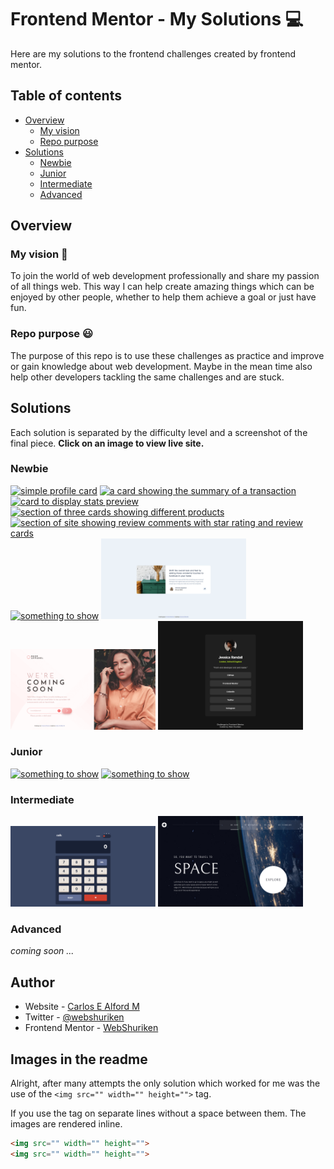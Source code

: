 # Frontend Mentor - My Solutions :computer:

Here are my solutions to the frontend challenges created by frontend mentor.

## Table of contents

- [Overview](#overview)
  - [My vision](#my-vision)
  - [Repo purpose](#repo-purpose)
- [Solutions](#solutions)
  - [Newbie](#newbie)
  - [Junior](#junior)
  - [Intermediate](#intermediate)
  - [Advanced](#advanced)

## Overview

### My vision :eyes:

To join the world of web development professionally and share my passion of
all things web. This way I can help create amazing things which can be enjoyed
by other people, whether to help them achieve a goal or just have fun.

### Repo purpose :smiley:

The purpose of this repo is to use these challenges as practice and improve or
gain knowledge about web development. Maybe in the mean time also help other
developers tackling the same challenges and are stuck.

## Solutions

Each solution is separated by the difficulty level and a screenshot of the
final piece. **Click on an image to view live site.**

### Newbie

[<img src="./profile-card-component/screenshot.png" width="232" alt="simple profile card">](https://webshuriken.github.io/frontend-mentor-my-solutions/profile-card-component/)
[<img src="./order-summary-component/screenshot.png" width="232" alt="a card showing the summary of a transaction">](https://webshuriken.github.io/frontend-mentor-my-solutions/order-summary-component/)
[<img src="./stats-preview-card/screenshot.png" width="232" alt="card to display stats preview">](https://webshuriken.github.io/frontend-mentor-my-solutions/stats-preview-card/)
[<img src="./3-column-preview-card/screenshot.png" width="232" alt="section of three cards showing different products">](https://webshuriken.github.io/frontend-mentor-my-solutions/3-column-preview-card/)
[<img src="./social-proof-section/screenshot.png" width="232" alt="section of site showing review comments with star rating and review cards">](https://webshuriken.github.io/frontend-mentor-my-solutions/social-proof-section/)
[<img src="./four-card-feature/screenshot.png" width="232" alt="something to show">](https://webshuriken.github.io/frontend-mentor-my-solutions/four-card-feature/)
[<img src="./article-preview-component/screenshot.png" width="232" alt="section that shows four cards with solution ideas">](https://webshuriken.github.io/frontend-mentor-my-solutions/article-preview-component/)
[<img src="./base-apparel-coming-soon-master/screenshot.png" width="232" alt="card with image to the left and content on the right">](https://webshuriken.github.io/frontend-mentor-my-solutions/base-apparel-coming-soon-master/)
[<img src="./social-links-profile/screenshot.png" width="232" alt="social links card with profile image at the top and link buttons at the bottom">](https://github.com/webshuriken/frontend-mentor-my-solutions/tree/main/social-links-profile)

### Junior

[<img src="./tip-calculator/screenshot.png" width="232" alt="something to show">](https://webshuriken.github.io/frontend-mentor-my-solutions/tip-calculator/)
[<img src="./time-tracking-dashboard/screenshot.png" width="232" alt="something to show">](https://webshuriken.github.io/frontend-mentor-my-solutions/time-tracking-dashboard/dist/)

### Intermediate

[<img src="./calculator-app/screenshot.png" width="232" alt="calculator app screenshot">](https://webshuriken.github.io/frontend-mentor-my-solutions/calculator-app/)
[<img src="https://github.com/webshuriken/space-tourism-website/blob/main/screenshot.png" width="232" alt="space tourism screenshot">](https://webshuriken.github.io/space-tourism-website/)

### Advanced

_coming soon ..._

## Author

- Website - [Carlos E Alford M](https://carlosealford.com)
- Twitter - [@webshuriken](https://www.twitter.com/webshuriken)
- Frontend Mentor - [WebShuriken](https://www.frontendmentor.io/profile/WebShuriken)

## Images in the readme

Alright, after many attempts the only solution which worked for me was
the use of the `<img src="" width="" height="">` tag.

If you use the tag on separate lines without a space between them. The images
are rendered inline.

```html
<img src="" width="" height="">
<img src="" width="" height="">
```
